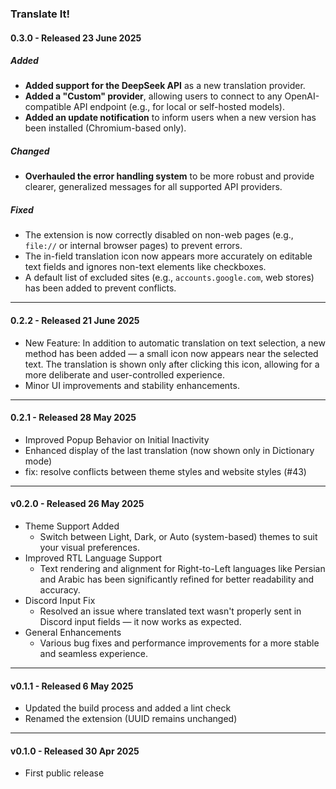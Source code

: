 ### Translate It!

#### 0.3.0 - Released 23 June 2025

##### Added

-   **Added support for the DeepSeek API** as a new translation provider.
-   **Added a "Custom" provider**, allowing users to connect to any OpenAI-compatible API endpoint (e.g., for local or self-hosted models).
-   **Added an update notification** to inform users when a new version has been installed (Chromium-based only).

##### Changed

-   **Overhauled the error handling system** to be more robust and provide clearer, generalized messages for all supported API providers.

##### Fixed

-   The extension is now correctly disabled on non-web pages (e.g., `file://` or internal browser pages) to prevent errors.
-   The in-field translation icon now appears more accurately on editable text fields and ignores non-text elements like checkboxes.
-   A default list of excluded sites (e.g., `accounts.google.com`, web stores) has been added to prevent conflicts.

---

#### 0.2.2 - Released 21 June 2025

-   New Feature: In addition to automatic translation on text selection, a new method has been added — a small icon now appears near the selected text. The translation is shown only after clicking this icon, allowing for a more deliberate and user-controlled experience.
-   Minor UI improvements and stability enhancements.

---

#### 0.2.1 - Released 28 May 2025

-   Improved Popup Behavior on Initial Inactivity
-   Enhanced display of the last translation (now shown only in Dictionary mode)
-   fix: resolve conflicts between theme styles and website styles (#43)

---

#### v0.2.0 - Released 26 May 2025

-   Theme Support Added
    -   Switch between Light, Dark, or Auto (system-based) themes to suit your visual preferences.
-   Improved RTL Language Support
    -   Text rendering and alignment for Right-to-Left languages like Persian and Arabic has been significantly refined for better readability and accuracy.
-   Discord Input Fix
    -   Resolved an issue where translated text wasn't properly sent in Discord input fields — it now works as expected.
-   General Enhancements
    -   Various bug fixes and performance improvements for a more stable and seamless experience.

---

#### v0.1.1 - Released 6 May 2025

-   Updated the build process and added a lint check
-   Renamed the extension (UUID remains unchanged)

---

#### v0.1.0 - Released 30 Apr 2025

-   First public release